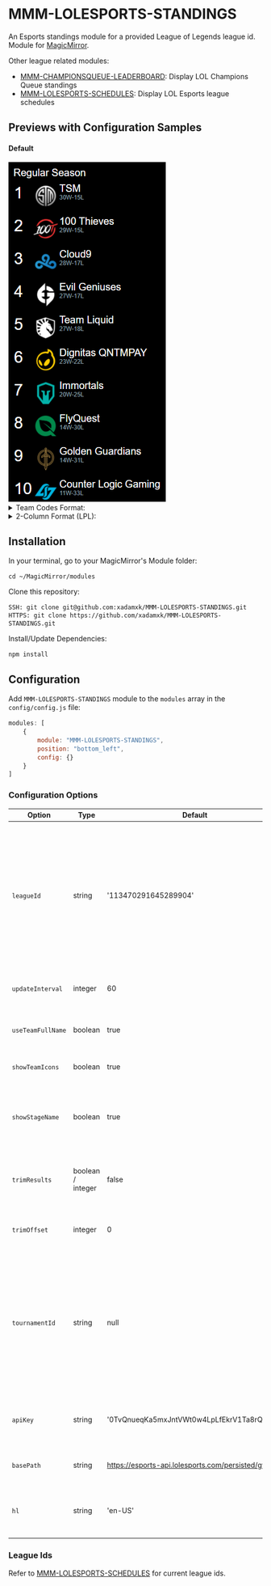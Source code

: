 # MMM-LOLESPORTS-STANDINGS
An Esports standings module for a provided League of Legends league id.
Module for <a href="https://github.com/MichMich/MagicMirror">MagicMirror</a>.

Other league related modules:
- <a href="https://github.com/xadamxk/MMM-CHAMPIONSQUEUE-LEADERBOARD">MMM-CHAMPIONSQUEUE-LEADERBOARD</a>: Display LOL Champions Queue standings
- <a href="https://github.com/xadamxk/MMM-LOLESPORTS-SCHEDULES">MMM-LOLESPORTS-SCHEDULES</a>: Display LOL Esports league schedules 

## Previews with Configuration Samples
#### Default
<img src="https://github.com/xadamxk/MMM-LOLESPORTS-STANDINGS/blob/master/screenshots/screenshot_default.png?raw=true" title="Preview"  />

<details> 
  <summary>Team Codes Format:</summary>
  <img src="https://github.com/xadamxk/MMM-LOLESPORTS-STANDINGS/blob/master/screenshots/screenshot_teamCodes.png?raw=true" title="Preview Team Codes"  />
	<pre><code>
config: {
    useTeamFullName: false
}
	</code></pre>
</details>
<details> 
  <summary>2-Column Format (LPL):</summary>
  <img src="https://raw.githubusercontent.com/xadamxk/MMM-LOLESPORTS-STANDINGS/master/screenshots/screenshot_2column_offset.png" title="Preview 2-Column Layout"  />
	<pre><code>
		{
			module: "MMM-LOLESPORTS-STANDINGS",
			position: "bottom_left",
			config: {
				"tournamentIds": ["111561319409710508"], // LPL 2024 Spring
				"useTeamFullName": false,
				"trimResults": 9, // Trim the results to show only 9
				"trimOffset": 0
			}
		},
		{
			module: "MMM-LOLESPORTS-STANDINGS",
			position: "bottom_right",
			config: {
				"tournamentIds": ["111561319409710508"], // LPL 2024 Spring
				"showStageName": false,
				"useTeamFullName": false,
				"trimResults": 10, // Required for 2-column layout
				"trimOffset": 9 // Offset the results to skip the first 9
			}
		}
	</code></pre>
</details>

## Installation
In your terminal, go to your MagicMirror's Module folder:
````
cd ~/MagicMirror/modules
````

Clone this repository:
````
SSH: git clone git@github.com:xadamxk/MMM-LOLESPORTS-STANDINGS.git
HTTPS: git clone https://github.com/xadamxk/MMM-LOLESPORTS-STANDINGS.git
````

Install/Update Dependencies:
````
npm install
````

## Configuration
Add `MMM-LOLESPORTS-STANDINGS` module to the `modules` array in the `config/config.js` file:
````javascript
modules: [
	{
		module: "MMM-LOLESPORTS-STANDINGS",
		position: "bottom_left",
		config: {}
	}
]
````
### Configuration Options

| **Option** | **Type** | **Default** | **Description** |
| --- | --- | --- | --- |
| `leagueId` | string | '113470291645289904' | Defaults to LTA North. If provided, the module will look up tournaments and automatically select the active or upcoming tournament. If provided, any specified tournamentId will be ignored. |
| `updateInterval` | integer | 60 | Number of minutes to poll api for updates. |
| `useTeamFullName` | boolean  | true | Set `false` to show team codes rather than team names. |
| `showTeamIcons` | boolean  | true | Set `false` to hide team icons. |
| `showStageName` | boolean  | true | Set `false` to hide the stage name above standings list (ie. Regular Season, Playoffs, etc) |
| `trimResults` | boolean / integer | false | Set to number to trim results - useful for 2-column LPL layout |
| `trimOffset` | integer | 0 | Number of results to skip - useful for 2-column LPL layout |
| `tournamentId` | string | null | Provided tournament id. Unless you have a desired tournament in mind, you probably want to use leagueId instead. Remove leagueId if providing an explicit tournamentId. |
| `apiKey` | string | '0TvQnueqKa5mxJntVWt0w4LpLfEkrV1Ta8rQBb9Z' | Api key used to query esports API - all users' api key is the default key. |
| `basePath` | string | https://esports-api.lolesports.com/persisted/gw' | Base bath used to query the esports api. |
| `hl` | string | 'en-US' | Host language/ locale to use when requesting esports data. |

### League Ids
Refer to [MMM-LOLESPORTS-SCHEDULES](https://github.com/xadamxk/MMM-LOLESPORTS-SCHEDULES?tab=readme-ov-file#league-ids) for current league ids.
